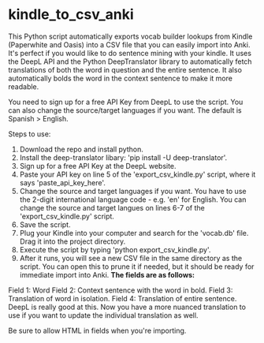 # kindle_to_csv_anki
This Python script automatically exports vocab builder lookups from Kindle (Paperwhite and Oasis) into a CSV file that you can easily import into Anki. It's perfect if you would like to do sentence mining with your kindle. It uses the DeepL API and the Python DeepTranslator library to automatically fetch translations of both the word in question and the entire sentence. It also automatically bolds the word in the context sentence to make it more readable.

You need to sign up for a free API Key from DeepL to use the script. You can also change the source/target languages if you want. The default is Spanish > English.

Steps to use:

1. Download the repo and install python.
2. Install the deep-translator libary: 'pip install -U deep-translator'.
3. Sign up for a free API Key at the DeepL website.
4. Paste your API key on line 5 of the 'export_csv_kindle.py' script, where it says 'paste_api_key_here'.
5. Change the source and target languages if you want. You have to use the 2-digit international language code - e.g. 'en' for English. You can change the source and target langues on lines 6-7 of the 'export_csv_kindle.py' script.
6. Save the script.
7. Plug your Kindle into your computer and search for the 'vocab.db' file. Drag it into the project directory.
8. Execute the script by typing 'python export_csv_kindle.py'.
9. After it runs, you will see a new CSV file in the same directory as the script. You can open this to prune it if needed, but it should be ready for immediate import into Anki. **The fields are as follows:**

Field 1: Word
Field 2: Context sentence with the word in bold.
Field 3: Translation of word in isolation.
Field 4: Translation of entire sentence. DeepL is really good at this. Now you have a more nuanced translation to use if you want to update the individual translation as well.

Be sure to allow HTML in fields when you're importing.
